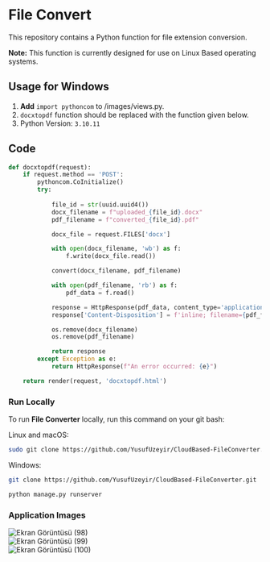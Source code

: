 # File Convert

This repository contains a Python function for file extension conversion.

**Note:** This function is currently designed for use on Linux Based operating systems.

## Usage for Windows

1. **Add** `import pythoncom` to /images/views.py.
2. `docxtopdf` function should be replaced with the function given below.
3. Python Version: `3.10.11`
## Code

```python
def docxtopdf(request):
    if request.method == 'POST':
        pythoncom.CoInitialize()  
        try:
            
            file_id = str(uuid.uuid4())
            docx_filename = f"uploaded_{file_id}.docx" 
            pdf_filename = f"converted_{file_id}.pdf"

            docx_file = request.FILES['docx']

            with open(docx_filename, 'wb') as f:
                f.write(docx_file.read())

            convert(docx_filename, pdf_filename)  

            with open(pdf_filename, 'rb') as f:
                pdf_data = f.read()

            response = HttpResponse(pdf_data, content_type='application/pdf')
            response['Content-Disposition'] = f'inline; filename={pdf_filename}'

            os.remove(docx_filename)
            os.remove(pdf_filename)

            return response
        except Exception as e:
            return HttpResponse(f"An error occurred: {e}")

    return render(request, 'docxtopdf.html')
```

### Run Locally

To run **File Converter** locally, run this command on your git bash:

Linux and macOS:

```bash
sudo git clone https://github.com/YusufUzeyir/CloudBased-FileConverter.git
```

Windows:

```bash
git clone https://github.com/YusufUzeyir/CloudBased-FileConverter.git
```
```bash
python manage.py runserver
```
### Application Images

![Ekran Görüntüsü (98)](https://github.com/YusufUzeyir/CloudBased-FileConverter/assets/92249669/9a1c54b6-cfd4-41d6-be40-cf00098c1a58)<br>
![Ekran Görüntüsü (99)](https://github.com/YusufUzeyir/CloudBased-FileConverter/assets/92249669/7cc52328-b30d-444b-897d-e2abeb100096)<br>
![Ekran Görüntüsü (100)](https://github.com/YusufUzeyir/CloudBased-FileConverter/assets/92249669/adb8311a-0007-478e-a1bf-5d5f7bf46ab2)




